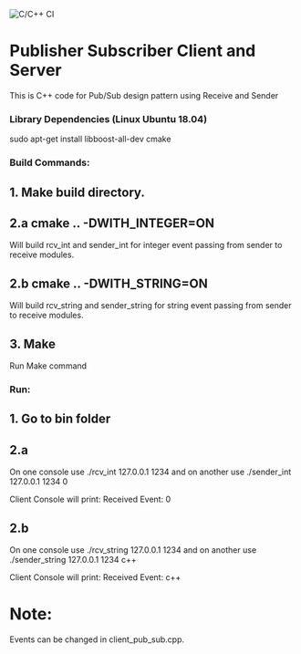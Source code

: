 ![C/C++ CI](https://github.com/abhinema/pub_sub_client/workflows/C/C++%20CI/badge.svg?branch=master)

# Publisher Subscriber Client and Server
This is C++ code for Pub/Sub design pattern using Receive and Sender 

### Library Dependencies (Linux Ubuntu 18.04)
sudo apt-get install libboost-all-dev cmake

### Build Commands:

## 1. Make build directory.

## 2.a cmake .. -DWITH_INTEGER=ON
Will build rcv_int and sender_int for integer event passing from sender to receive modules.

## 2.b cmake .. -DWITH_STRING=ON
Will build rcv_string and sender_string for string event passing from sender to receive modules.

## 3. Make
Run Make command

### Run:
## 1. Go to bin folder

## 2.a 
On one console use ./rcv_int 127.0.0.1 1234 
and on another use ./sender_int 127.0.0.1 1234 0

Client Console will print:  Received Event: 0

## 2.b
On one console use ./rcv_string 127.0.0.1 1234 
and on another use ./sender_string 127.0.0.1 1234 c++

Client Console will print:  Received Event: c++

# Note:
Events can be changed in client_pub_sub.cpp.
